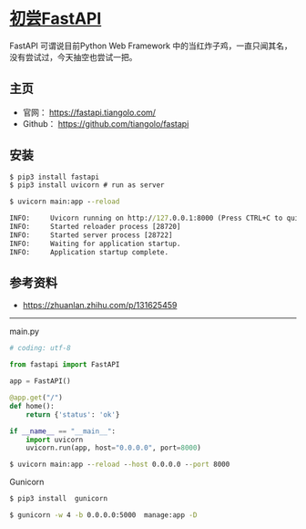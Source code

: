 # [初尝FastAPI](https://github.com/bonfy/gitblog/issues/5)

FastAPI 可谓说目前Python Web Framework 中的当红炸子鸡，一直只闻其名，没有尝试过，今天抽空也尝试一把。

## 主页

* 官网： https://fastapi.tiangolo.com/
* Github： https://github.com/tiangolo/fastapi

## 安装
```cmd
$ pip3 install fastapi
$ pip3 install uvicorn # run as server

$ uvicorn main:app --reload

INFO:     Uvicorn running on http://127.0.0.1:8000 (Press CTRL+C to quit)
INFO:     Started reloader process [28720]
INFO:     Started server process [28722]
INFO:     Waiting for application startup.
INFO:     Application startup complete.
```

## 参考资料
* https://zhuanlan.zhihu.com/p/131625459

---

main.py
```py
# coding: utf-8

from fastapi import FastAPI

app = FastAPI()

@app.get("/")
def home():
    return {'status': 'ok'}

if __name__ == "__main__":
    import uvicorn
    uvicorn.run(app, host="0.0.0.0", port=8000)
```


```cmd
$ uvicorn main:app --reload --host 0.0.0.0 --port 8000
```


Gunicorn

```cmd
$ pip3 install  gunicorn

$ gunicorn -w 4 -b 0.0.0.0:5000  manage:app -D

```